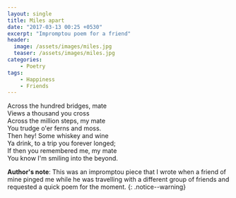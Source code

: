 ```yaml
---
layout: single
title: Miles apart
date: "2017-03-13 00:25 +0530"
excerpt: "Impromptou poem for a friend"
header:
  image: /assets/images/miles.jpg
  teaser: /assets/images/miles.jpg
categories:
    - Poetry
tags:
    - Happiness
    - Friends
---
```


Across the hundred bridges, mate  
Views a thousand you cross  
Across the million steps, my mate  
You trudge o'er ferns and moss.  
Then hey! Some whiskey and wine  
Ya drink, to a trip you forever longed;  
If then you remembered me, my mate  
You know I'm smiling into the beyond.

**Author's note**: This was an impromptou piece that I wrote when a friend of mine pinged me while he was travelling with a different group of friends and requested a quick poem for the moment.
{: .notice--warning}
